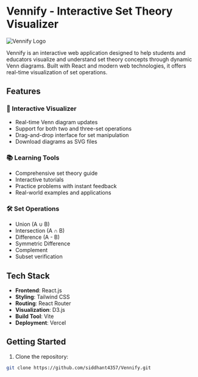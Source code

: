 # Vennify - Interactive Set Theory Visualizer

![Vennify Logo](link-to-your-logo.svg)

Vennify is an interactive web application designed to help students and educators visualize and understand set theory concepts through dynamic Venn diagrams. Built with React and modern web technologies, it offers real-time visualization of set operations.

## Features

### 🎯 Interactive Visualizer
- Real-time Venn diagram updates
- Support for both two and three-set operations
- Drag-and-drop interface for set manipulation
- Download diagrams as SVG files

### 📚 Learning Tools
- Comprehensive set theory guide
- Interactive tutorials
- Practice problems with instant feedback
- Real-world examples and applications

### 🛠 Set Operations
- Union (A ∪ B)
- Intersection (A ∩ B)
- Difference (A - B)
- Symmetric Difference
- Complement
- Subset verification

## Tech Stack

- **Frontend**: React.js
- **Styling**: Tailwind CSS
- **Routing**: React Router
- **Visualization**: D3.js
- **Build Tool**: Vite
- **Deployment**: Vercel

## Getting Started

1. Clone the repository:
```bash
git clone https://github.com/siddhant4357/Vennify.git